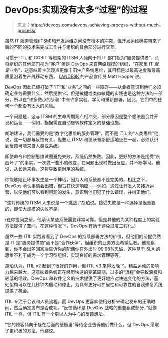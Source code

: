 # DevOps:实现没有太多“过程”的过程

> 原文：<https://devops.com/devops-achieving-process-without-much-process/>

虽然 IT 服务管理(ITSM)和开发运维之间没有根本的冲突，但开发运维确实带来了新的不同的技术来完成工作并与组织的其余部分进行交互。

习惯于 ITIL 和 COBIT 等框架的 ITSM 人倾向于将 IT 部门视为“服务提供者”，而将组织的其他部门视为“客户”但是 DevOps 来自网络规模的组织，“在那里 IT *就是*业务”，这意味着主流观点更像丰田生产系统思维，其目标是以最高速度和最高质量沿着生产线移动东西， [LANDESK](http://www.landesk.com/) 的产品宣传员 Matt Hooper 说。

DevOps 因此已经打破了“IT”和“业务”之间的一些障碍——从业者意识到他们必须确定业务需要什么，然后提供它。但是敏捷或类似敏捷的实践也是这种方法的一部分，所以在“许多微小的步骤”中有许多实验、学习和重新部署，因此，它们中的任何一个都没有太大的风险。

一个问题是，这与 ITSM 的生命周期观点相冲突，部分原因是整个想法是合并开发和运营——例如，根据需要自动旋转软件定义的基础设施。

胡珀建议，我们需要的是“数字化思维的服务管理”，而不是 ITIL 的“人类思维”他说，这一切都与反馈有关，但要让 ITSM 和德沃普斯舒适地坐在一起，必须认识到反馈可能来自人类或系统。

即使命令和控制思维试图避免失败，系统仍然失败。因此，更好的方法是接受“东西坏了”的事实，一次做一些小的改变，在问题出现时做出反应，并不断学习。他说，从长远来看，这将导致更耐用的系统。

你能够阻止坏事发生是一个神话，因为人和系统都不是完美的。相比之下，DevOps 承认事情会出错，但旨在快速响应——例如，通过让开发人员接近运营，以便他们可以看到问题的发生，意识到他们犯了什么错误，并纠正他们。

“这对传统的 ITSM 人来说是一个挑战，”胡珀说。接受失败是一种选择是很重要的，即使大规模的失败不是。

(在你提问之前，他承认某些系统需要非常可靠。但是其他的为某种程度上的实验方法提供了空间，在这种情况下，DevOps 有助于避免过度工程化。)

虽然一些 ITIL 实践者看到了 DevOps 的持续部署方法的价值，但他们的前提仍然是 IT 是“服务提供商”而不是“合作伙伴”，但组织的业务方面希望后者。他观察到，你不会出差回家后告诉你的配偶你在外出时 99.98%忠诚，这种基于 SLA 的思维不利于成为一个学习型组织，实现良好的需求管理等等。

胡珀认为，ITIL v2 起到了很好的作用，但 ITIL v3 来得太晚了。精益运动的影响力越来越大，这意味着系统正在经历快速的变革周期，过多的“流程”会导致浪费和较低的绩效。DevOps 和软件定义的技术提供了更好地应对快速变化的方法，基础架构可以在几秒钟内启动和停止，为具有更好可扩展性和可靠性的自我修复系统提供了机会。

ITIL 专注于会议和人员流程，而 DevOps 更喜欢使用分析来确定发布的正确时间，然后确定发布是否成功。“反馈循环是 DevOps 战略的重要组成部分，”就像 ITIL 一样，但 ITIL 有一个更以人为中心的反馈想法。

“它的顾客倾向于躲在后面的壁橱里”等待企业告诉他们做什么，但 DevOps 采取了更积极的方法，他建议。